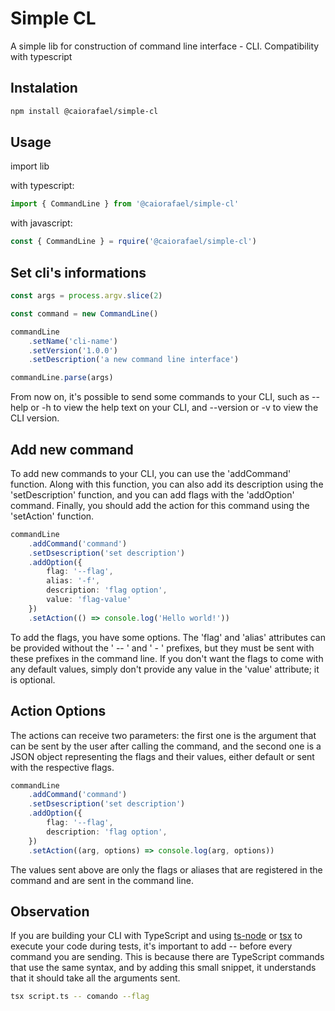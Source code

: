 # Simple CL

A simple lib for construction of command line interface - CLI. 
Compatibility with typescript 

## Instalation

```bash
npm install @caiorafael/simple-cl
```

## Usage

import lib

with typescript:

```typescript
import { CommandLine } from '@caiorafael/simple-cl'
```

with javascript:

```javascript
const { CommandLine } = rquire('@caiorafael/simple-cl')
```

## Set cli's informations

```typescript
const args = process.argv.slice(2)

const command = new CommandLine()

commandLine
    .setName('cli-name')
    .setVersion('1.0.0')
    .setDescription('a new command line interface')

commandLine.parse(args)
```

From now on, it's possible to send some commands to your CLI, such as --help or -h to view the help text on your CLI, and --version or -v to view the CLI version.

## Add new command

To add new commands to your CLI, you can use the 'addCommand' function. Along with this function, you can also add its description using the 'setDescription' function, and you can add flags with the 'addOption' command. Finally, you should add the action for this command using the 'setAction' function.

```typescript
commandLine
    .addCommand('command')
    .setDsescription('set description')
    .addOption({
        flag: '--flag',
        alias: '-f',
        description: 'flag option',
        value: 'flag-value'
    })
    .setAction(() => console.log('Hello world!'))
```

To add the flags, you have some options. The 'flag' and 'alias' attributes can be provided without the ' -- ' and ' - ' prefixes, but they must be sent with these prefixes in the command line. If you don't want the flags to come with any default values, simply don't provide any value in the 'value' attribute; it is optional.

## Action Options

The actions can receive two parameters: the first one is the argument that can be sent by the user after calling the command, and the second one is a JSON object representing the flags and their values, either default or sent with the respective flags. 


```typescript
commandLine
    .addCommand('command')
    .setDsescription('set description')
    .addOption({
        flag: '--flag',
        description: 'flag option',
    })
    .setAction((arg, options) => console.log(arg, options))
```

The values sent above are only the flags or aliases that are registered in the command and are sent in the command line.

## Observation

If you are building your CLI with TypeScript and using [ts-node](https://typestrong.org/ts-node/) or [tsx](https://www.npmjs.com/package/tsx) to execute your code during tests, it's important to add -- before every command you are sending. This is because there are TypeScript commands that use the same syntax, and by adding this small snippet, it understands that it should take all the arguments sent.

```bash
tsx script.ts -- comando --flag
```